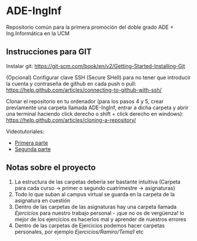 # ADE-IngInf

Repositorio común para la primera promoción del doble grado ADE + Ing.Informática en la UCM


## Instrucciones para GIT

Instalar git: https://git-scm.com/book/en/v2/Getting-Started-Installing-Git

(Opcional) Configurar clave SSH (Secure SHell) para no tener que introducir la cuenta y contraseña de github en cada push o pull: https://help.github.com/articles/connecting-to-github-with-ssh/

Clonar el repositorio en tu ordenador (para los pasos 4 y 5, crear previamente una carpeta llamada ADE-IngInf, entrar a dicha carpeta y abrir una terminal haciendo click derecho o shift + click derecho en windows): https://help.github.com/articles/cloning-a-repository/

Videotutoriales:
 - [Primera parte](https://www.youtube.com/watch?v=0EN2wKHRcTY)
 - [Segunda parte](https://www.youtube.com/watch?v=BncoKRD0jUI)


 ## Notas sobre el proyecto

  1. La estructura de las carpetas debería ser bastante intuitiva (Carpeta para cada curso -> primer o segundo cuatrimestre -> asignaturas)
  2. Todo lo que suban al campus virtual se guarda en la carpeta de la asignatura en cuestión
  3. Dentro de las carpetas de las asignaturas hay una carpeta llamada _Ejercicios_ para nuestro trabajo personal - ¡que no os de vergüenza! lo mejor de los ejercicios es hacerlos mal y aprender de nuestros errores
  4. Dentro de las carpetas de Ejercicios podemos hacer carpetas personales, por ejemplo _Ejercicios/Ramiro/Tema1_ etc

